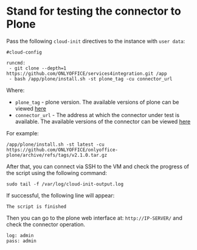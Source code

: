 # Stand for testing the connector to Plone

Pass the following `cloud-init` directives to the instance with `user data`:
```
#cloud-config

runcmd:
 - git clone --depth=1 https://github.com/ONLYOFFICE/services4integration.git /app
 - bash /app/plone/install.sh -st plone_tag -cu connector_url
```

Where:
 - `plone_tag` - plone version. The available versions of plone can be viewed [here](https://hub.docker.com/_/plone?tab=tags)
 - `connector_url` - The address at which the connector under test is available. The available versions of the connector can be viewed [here](https://github.com/ONLYOFFICE/onlyoffice-plone/releases)

For example:
```
/app/plone/install.sh -st latest -cu https://github.com/ONLYOFFICE/onlyoffice-plone/archive/refs/tags/v2.1.0.tar.gz
```

After that, you can connect via SSH to the VM and check the progress of the script using the following command:
```
sudo tail -f /var/log/cloud-init-output.log
```

If successful, the following line will appear:
``` 
The script is finished
```
Then you can go to the plone web interface at: `http://IP-SERVER/` and check the connector operation.
``` 
log: admin
pass: admin
```
